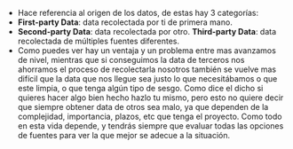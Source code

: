 - Hace referencia al origen de los datos, de estas hay 3 categorías:
- **First-party Data**: data recolectada por ti de primera mano.
- **Second-party Data**: data recolectada por otro.
  **Third-party Data**: data recolectada de múltiples fuentes diferentes.
- Como puedes ver hay un ventaja y un problema entre mas avanzamos de nivel, mientras que si conseguimos la data de terceros nos ahorramos el proceso de recolectarla nosotros también se vuelve mas difícil que la data que nos llegue sea justo lo que necesitábamos o que este limpia, o que tenga algún tipo de sesgo. Como dice el dicho si quieres hacer algo bien hecho hazlo tu mismo, pero esto no quiere decir que siempre obtener data de otros sea malo, ya que dependen de la complejidad, importancia, plazos, etc que tenga el proyecto. Como todo en esta vida depende, y tendrás siempre que evaluar todas las opciones de fuentes para ver la que mejor se adecue a la situación.
